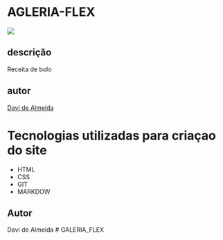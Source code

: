 # AGLERIA-FLEX
![](./Captura%20de%20Tela%202025-03-17%20às%2015.23.32.png)

## descrição
 Receita de bolo 

 ## autor 
 [Davi de Almeida](<https://www.linkedin.com/feed/?trk=sem-ga_campid.12619604099_asid.149519181115_crid.725790844702_kw.linkedin_d.c_tid.kwd-148086543_n.g_mt.e_geo.9074235>)


# Tecnologias utilizadas para criaçao do site
* HTML
* CSS
* GIT
* MARKDOW
## Autor 
Davi de Almeida # GALERIA_FLEX
